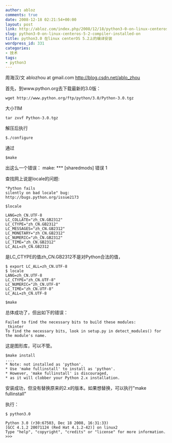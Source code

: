 ```yaml
---
author: abloz
comments: true
date: 2008-12-18 02:21:54+00:00
layout: post
link: http://abloz.com/index.php/2008/12/18/python3-0-on-linux-centeros-5-2-compiler-installed-on/
slug: python3-0-on-linux-centeros-5-2-compiler-installed-on
title: python3.0 在linux centerOS 5.2上的编译安装
wordpress_id: 331
categories:
- 技术
tags:
- python3
---
```


周海汉/文
ablozhou at gmail.com
http://blog.csdn.net/ablo_zhou

首先，到www.python.org去下载最新的3.0版：

    
    
    wget http://www.python.org/ftp/python/3.0/Python-3.0.tgz
    


大小11M

    
    
    tar zxvf Python-3.0.tgz
    



解压后执行

    
    
    $./configure
    


通过

    
    
    $make
    


出这么一个错误：
make: *** [sharedmods] 错误 1

查找网上说是locale的问题:

    
    
    "Python fails
    silently on bad locale" bug:
    http://bugs.python.org/issue2173
    
    $locale
    
    LANG=zh_CN.UTF-8
    LC_COLLATE="zh_CN.GB2312"
    LC_CTYPE="zh_CN.GB2312"
    LC_MESSAGES="zh_CN.GB2312"
    LC_MONETARY="zh_CN.GB2312"
    LC_NUMERIC="zh_CN.GB2312"
    LC_TIME="zh_CN.GB2312"
    LC_ALL=zh_CN.GB2312
    


是LC_CTYPE的值zh_CN.GB2312不是对Python合法的值，

    
    
    $ export LC_ALL=zh_CN.UTF-8
    $ locale
    LANG=zh_CN.UTF-8
    LC_CTYPE="zh_CN.UTF-8"
    LC_NUMERIC="zh_CN.UTF-8"
    LC_TIME="zh_CN.UTF-8"
    LC_ALL=zh_CN.UTF-8
    
    $make
    


总体成功了，但出如下的错误：

    
    
    Failed to find the necessary bits to build these modules:
    _tkinter
    To find the necessary bits, look in setup.py in detect_modules() for the module's name.
    


这是图形库，可以不管。

    
    
    $make install
    ....
    * Note: not installed as 'python'.
    * Use 'make fullinstall' to install as 'python'.
    * However, 'make fullinstall' is discouraged,
    * as it will clobber your Python 2.x installation.
    


安装成功，但没有替换原来的2.x的版本。如果想替换，可以执行"make fullinstall"

执行：

    
    
    $ python3.0
    
    Python 3.0 (r30:67503, Dec 18 2008, 16:31:33)
    [GCC 4.1.2 20071124 (Red Hat 4.1.2-42)] on linux2
    Type "help", "copyright", "credits" or "license" for more information.
    >>>
    
